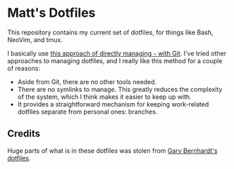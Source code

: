 # Matt's Dotfiles

This repository contains my current set of dotfiles, for things like Bash, NeoVim, and tmux.

I basically use [this approach of directly managing `~` with Git][approach]. I've tried other approaches to managing dotfiles, and I really like this method for a couple of reasons:

- Aside from Git, there are no other tools needed.
- There are no symlinks to manage. This greatly reduces the complexity of the system, which I think makes it easier to keep up with.
- It provides a straightforward mechanism for keeping work-related dotfiles separate from personal ones: branches.

## Credits

Huge parts of what is in these dotfiles was stolen from [Gary Bernhardt's dotfiles][gary].

[approach]: https://developer.atlassian.com/blog/2016/02/best-way-to-store-dotfiles-git-bare-repo/
[gary]: https://github.com/garybernhardt/dotfiles
